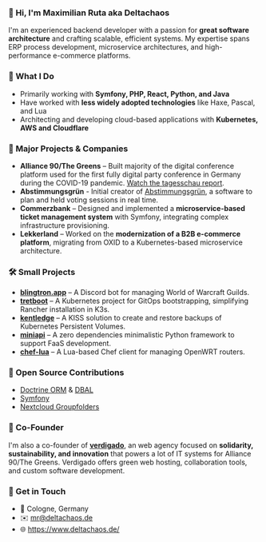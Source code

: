 ### 👋 Hi, I'm Maximilian Ruta aka Deltachaos

I'm an experienced backend developer with a passion for **great software architecture** and crafting scalable, efficient systems. My expertise spans ERP process development, microservice architectures, and high-performance e-commerce platforms.

### 🚀 What I Do

- Primarily working with **Symfony, PHP, React, Python, and Java**
- Have worked with **less widely adopted technologies** like Haxe, Pascal, and Lua
- Architecting and developing cloud-based applications with **Kubernetes, AWS and Cloudflare**

### 🌟 Major Projects & Companies

- **Alliance 90/The Greens** – Built majority of the digital conference platform used for the first fully digital party conference in Germany during the COVID-19 pandemic. [Watch the tagesschau report](https://www.youtube.com/watch?v=QCM3dp5x3m4&t=1070s).
- **Abstimmungsgrün** - Initial creator of [Abstimmungsgrün](https://abstimmung.netzbegruenung.de/), a software to plan and held voting sessions in real time.
- **Commerzbank** – Designed and implemented a **microservice-based ticket management system** with Symfony, integrating complex infrastructure provisioning.
- **Lekkerland** – Worked on the **modernization of a B2B e-commerce platform**, migrating from OXID to a Kubernetes-based microservice architecture.

### 🛠️ Small Projects

- **[blingtron.app](http://www.blingtron.app/)** – A Discord bot for managing World of Warcraft Guilds.
- **[tretboot](https://github.com/Deltachaos/tretboot)** – A Kubernetes project for GitOps bootstrapping, simplifying Rancher installation in K3s.
- **[kentledge](https://github.com/Deltachaos/kubernetes-kentledge)** – A KISS solution to create and restore backups of Kubernetes Persistent Volumes.
- **[miniapi](https://github.com/Deltachaos/microapi)** – A zero dependencies minimalistic Python framework to support FaaS development.
- **[chef-lua](https://github.com/XTAIN/chef-lua)** – A Lua-based Chef client for managing OpenWRT routers.

### 🌱 Open Source Contributions

- [Doctrine ORM](https://github.com/doctrine/orm/pulls?q=author%3ADeltachaos+) & [DBAL](https://github.com/doctrine/dbal/pulls?q=author%3ADeltachaos+)
- [Symfony](https://github.com/symfony/symfony/pulls?q=author%3ADeltachaos+)
- [Nextcloud Groupfolders](https://github.com/nextcloud/groupfolders/pulls?q=author%3ADeltachaos+)

### 🤝 Co-Founder

I'm also a co-founder of **[verdigado](https://github.com/verdigado)**, an web agency focused on **solidarity, sustainability, and innovation** that powers a lot of IT systems for Alliance 90/The Greens. Verdigado offers green web hosting, collaboration tools, and custom software development.

### 💌 Get in Touch

- 📍 Cologne, Germany
- ✉️ [mr@deltachaos.de](mailto:mr@deltachaos.de)
- 🌐 https://www.deltachaos.de/

